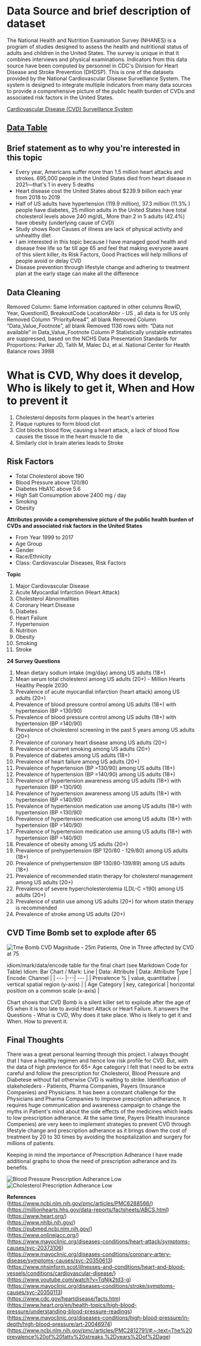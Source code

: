 # Data Source and brief description of dataset
The National Health and Nutrition Examination Survey (NHANES) is a program of studies designed to assess the health and nutritional status of adults and children in the United States. 
The survey is unique in that it combines interviews and physical examinations. Indicators from this data source have been computed by personnel in CDC's Division for Heart Disease and Stroke Prevention (DHDSP). 
This is one of the datasets provided by the National Cardiovascular Disease Surveillance System. The system is designed to integrate multiple indicators from many data sources to provide a comprehensive picture of the public health burden of CVDs and associated risk factors in the United States.

[Cardiovascular Disease (CVD) Surveillance System](https://healthdata.gov/dataset/National-Health-and-Nutrition-Examination-Survey-N/5qtx-zbdc)

## [Data Table](https://github.com/odu-cs625-datavis/fall23-asv-arunthakurGithub/blob/df40836dfa38add02741af29a6edde7e329d1c4f/Cardiovascular_Disease_Prevalence_RiskFactors_Table_forPython.csv)

## Brief statement as to why you're interested in this topic
- Every year, Americans suffer more than 1.5 million heart attacks and strokes. 695,000 people in the United States died from heart disease in 2021—that's 1 in every 5 deaths
- Heart disease cost the United States about $239.9 billion each year from 2018 to 2019
- Half of US adults have hypertension (119.9 million), 37.3 million (11.3% )  people have diabetes, 25 million adults in the United States have total cholesterol levels above 240 mg/dL, More than 2 in 5 adults (42.4%) have obesity (underlying cause of CVD)
- Study shows Root Causes of illness are lack of physical activity and unhealthy diet
- I am interested in this topic because I have managed good health and disease free life so far till age 65 and feel that making everyone aware of this silent killer, its Risk Factors, Good Practices will help millions of people avoid or delay CVD
- Disease prevention through lifestyle change and adhering to treatment plan at the early stage can make all the difference

## Data Cleaning
Removed Column: Same Information captured in other columns
RowID, Year, QuestionID, BreakoutCode
LocationAbbr - US , all data is for US only
Removed Column “PriorityArea4”, all blank
Removed Column “Data_Value_Footnote”, all blank
Removed 1136 rows with: “Data not available” in Data_Value_Footnote Column P
Statistically unstable estimates are suppressed, based on the NCHS Data Presentation Standards for Proportions: Parker JD, Talih M, Malec DJ, et al. National Center for Health 
Balance rows 3988

# What is CVD, Why does it develop, Who is likely to get it, When and How to prevent it 
1. Cholesterol deposits form plaques in the heart's arteries
2. Plaque ruptures to form blood clot
3. Clot blocks blood flow, causing a heart attack, a lack of blood flow causes the tissue in the heart muscle to die
4. Similarly clot in brain ateries leads to Stroke

## Risk Factors
- Total Cholesterol above 190
- Blood Pressure above 120/80
- Diabetes HbA1C above 5.6
- High Salt Consumption above 2400 mg / day
- Smoking
- Obesity

**Attributes provide a comprehensive picture of the public health burden of CVDs and associated risk factors in the United States**
- From Year 1999 to 2017
- Age Group
- Gender
- Race/Ethnicity
- Class: Cardiovascular Diseases, Risk Factors 

**Topic**
1. Major Cardiovascular Disease
2. Acute Myocardial Infarction (Heart Attack) 
3. Cholesterol Abnormalities 
4. Coronary Heart Disease 
5. Diabetes 
6. Heart Failure 
7. Hypertension
8. Nutrition
9. Obesity
10. Smoking
11. Stroke

**24 Survey Questions**
1. Mean dietary sodium intake (mg/day) among US adults (18+)
2. Mean serum total cholesterol among US adults (20+) - Million Hearts Healthy People 2030
3. Prevalence of acute myocardial infarction (heart attack) among US adults (20+)
4. Prevalence of blood pressure control among US adults (18+) with hypertension (BP =130/90)
5. Prevalence of blood pressure control among US adults (18+) with hypertension (BP =140/90)
6. Prevalence of cholesterol screening in the past 5 years among US adults (20+)
7. Prevalence of coronary heart disease among US adults (20+)
8. Prevalence of current smoking among US adults (20+)
9. Prevalence of diabetes among US adults (18+)
10. Prevalence of heart failure among US adults (20+)
11. Prevalence of hypertension (BP =130/90) among US adults (18+)
12. Prevalence of hypertension (BP =140/90) among US adults (18+)
13. Prevalence of hypertension awareness among US adults (18+) with hypertension (BP =130/90)
14. Prevalence of hypertension awareness among US adults (18+) with hypertension (BP =140/90)
15. Prevalence of hypertension medication use among US adults (18+) with hypertension (BP =130/90)
16. Prevalence of hypertension medication use among US adults (18+) with hypertension (BP =140/90)
17. Prevalence of hypertension medication use among US adults (18+) with hypertension (BP =140/90)
18. Prevalence of obesity among US adults (20+)
19. Prevalence of prehypertension (BP 120/80 - 129/80) among US adults (18+)
20. Prevalence of prehypertension (BP 130/80-139/89) among US adults (18+)
21. Prevalence of recommended statin therapy for cholesterol management among US adults (20+)
22. Prevalence of severe hypercholesterolemia (LDL-C =190) among US adults (20+)
23. Prevalence of statin use among US adults (20+) for whom statin therapy is recommended
24. Prevalence of stroke among US adults (20+)


## CVD Time Bomb set to explode after 65
![Tme Bomb](CVD_AgeCategory_2017-18.png)
CVD Magnitude - 25m Patients, One in Three affected by CVD at 75


idiom/mark/data/encode table for the final chart (see Markdown Code for Table)
Idiom: Bar Chart / Mark: Line
| Data: Attribute | Data: Attribute Type  | Encode: Channel | 
| --- |---| --- |
| Prevalence % |  value, quantitative | vertical spatial region (y-axis) |
| Age Category | key, categorical  | horizontal position on a common scale (x-axis) |

Chart shows that CVD Bomb is a silent killer set to explode after the age of 65 when it is too late to avoid Heart Attack or Heart Failure. 
It answers the Questions - What is CVD, Why does it take place. Who is likely to get it and When. How to prevent it.

## Final Thoughts

There was a great personal learning through this project. I always thought that I have a healthy regimen and hence low risk profile for CVD. But, with the data of high prevlence for 65+ Age category I felt that I 
need to be extra careful and follow the prescription for Cholesterol, Blood Pressure and Diabetese without fail otherwise CVD is waiting to strike.
Identification of stakeholeders - Patients, Pharma Companies, Payers (Insurance Companies) and Physicians. It has been a constant challenge for the Physicians and Pharma Companies to improve prescription adherance.
It requires huge communication and awareness campaign to change the myths in Patient's mind about the side effects of the medicines which leads to low prescription adherance. At the same time, Payers (Health Insurance Compenies) are very keen to implement strategies to prevent CVD through lifestyle change and prescription adherance as it brings down the cost of treatment by 20 to 30 times by avoiding the hospitalization and 
surgery for millions of patients.

Keeping in mind the importance of Prescription Adherance I have made additional graphs to show the need of prescription adherance and its benefits.

![Blood Pressure Prescription Adherance Low](BP_Prescription_Adherance_Low.png)
![Cholesterol Prescription Adherance Low](Cholesterol_Prescription_Adherance_Low.png)


**References**      
(https://www.ncbi.nlm.nih.gov/pmc/articles/PMC6288566/)      
(https://millionhearts.hhs.gov/data-reports/factsheets/ABCS.html)     
(https://www.heart.org/)        
(https://www.nhlbi.nih.gov/)       
(https://pubmed.ncbi.nlm.nih.gov/)      
(https://www.onlinejacc.org/)       
(https://www.mayoclinic.org/diseases-conditions/heart-attack/symptoms-causes/syc-20373106)       
(https://www.mayoclinic.org/diseases-conditions/coronary-artery-disease/symptoms-causes/syc-20350613)         
(https://www.nhsinform.scot/illnesses-and-conditions/heart-and-blood-vessels/conditions/cardiovascular-disease/)                 
(https://www.youtube.com/watch?v=TqNjk2td3-g)             
(https://www.mayoclinic.org/diseases-conditions/stroke/symptoms-causes/syc-20350113)                 
(https://www.cdc.gov/heartdisease/facts.htm)                
(https://www.heart.org/en/health-topics/high-blood-pressure/understanding-blood-pressure-readings)                 
(https://www.mayoclinic.org/diseases-conditions/high-blood-pressure/in-depth/high-blood-pressure/art-20046974)                   
(https://www.ncbi.nlm.nih.gov/pmc/articles/PMC2812791/#:~:text=The%20prevalence%20of%20fatty%20streaks,%2Dyears%2Dof%2Dage)                  
